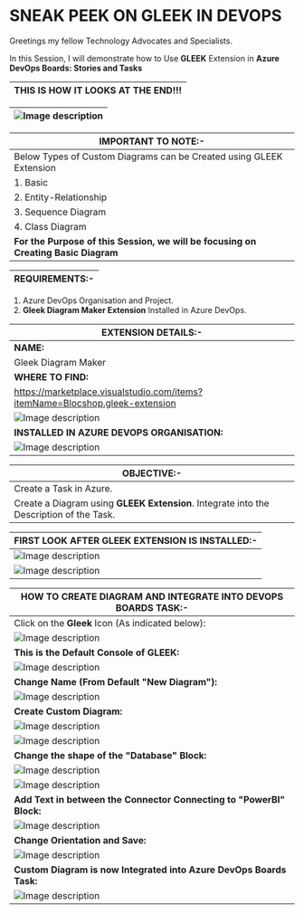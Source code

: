 # SNEAK PEEK ON GLEEK IN DEVOPS

Greetings my fellow Technology Advocates and Specialists.

In this Session, I will demonstrate how to Use __GLEEK__ Extension in __Azure DevOps Boards: Stories and Tasks__


| __THIS IS HOW IT LOOKS AT THE END!!!__ |
| --------- |

| ![Image description](https://dev-to-uploads.s3.amazonaws.com/uploads/articles/kt2b6u1n3kmtwmhfuosq.png) |
| --------- |


| __IMPORTANT TO NOTE:-__ |
| --------- |
| Below Types of Custom Diagrams can be Created using GLEEK Extension |
| 1. Basic |
| 2. Entity-Relationship |
| 3. Sequence Diagram |
| 4. Class Diagram |
| __For the Purpose of this Session, we will be focusing on Creating Basic Diagram__ |


| __REQUIREMENTS:-__ |
| --------- |

1. Azure DevOps Organisation and Project.
2. __Gleek Diagram Maker Extension__ Installed in Azure DevOps.


| __EXTENSION DETAILS:-__ |
| --------- |
| __NAME:__ |
| Gleek Diagram Maker |
| __WHERE TO FIND:__ |
| https://marketplace.visualstudio.com/items?itemName=Blocshop.gleek-extension |
| ![Image description](https://dev-to-uploads.s3.amazonaws.com/uploads/articles/cobt3cfwfmua6lb9nkgv.png) | 
| __INSTALLED IN AZURE DEVOPS ORGANISATION:__ |
| ![Image description](https://dev-to-uploads.s3.amazonaws.com/uploads/articles/7msvluty99ceew9fhowt.png) |


| __OBJECTIVE:-__ |
| --------- |
| Create a Task in Azure.|
| Create a Diagram using __GLEEK Extension__. Integrate into the Description of the Task. |

| __FIRST LOOK AFTER GLEEK EXTENSION IS INSTALLED:-__ |
| --------- |
| ![Image description](https://dev-to-uploads.s3.amazonaws.com/uploads/articles/5lwxkk8j7oc80x063imc.png) |
| ![Image description](https://dev-to-uploads.s3.amazonaws.com/uploads/articles/4d6jwjp2fs29zi7s3gir.png) |

| __HOW TO CREATE DIAGRAM AND INTEGRATE INTO DEVOPS BOARDS TASK:-__ |
| --------- |
| Click on the __Gleek__ Icon (As indicated below):  |
| ![Image description](https://dev-to-uploads.s3.amazonaws.com/uploads/articles/ztn7b5h6m30dufjhscqr.png) | 
| __This is the Default Console of GLEEK:__ |
| ![Image description](https://dev-to-uploads.s3.amazonaws.com/uploads/articles/fg5flrqfl4j8m2y0b1r7.png) |
| __Change Name (From Default "New Diagram"):__ |
| ![Image description](https://dev-to-uploads.s3.amazonaws.com/uploads/articles/hx8o6v1z62374lse0vpc.png) |
| __Create Custom Diagram:__ |
| ![Image description](https://dev-to-uploads.s3.amazonaws.com/uploads/articles/itndq7rpk5lnpbnoic37.png) |
| ![Image description](https://dev-to-uploads.s3.amazonaws.com/uploads/articles/nkkh6czlf0sovuhn0bv4.png) |
| __Change the shape of the "Database" Block:__ |
| ![Image description](https://dev-to-uploads.s3.amazonaws.com/uploads/articles/e6hija0bhlrhx333dmse.png) |
| ![Image description](https://dev-to-uploads.s3.amazonaws.com/uploads/articles/j3zo2geuzamyflq2f4li.png) |
| __Add Text in between the Connector Connecting to "PowerBI" Block:__ |
| ![Image description](https://dev-to-uploads.s3.amazonaws.com/uploads/articles/wxs4hqbhb0mb6lcfkjvo.png) |
| __Change Orientation and Save:__ |
| ![Image description](https://dev-to-uploads.s3.amazonaws.com/uploads/articles/jycdiwkc1lrjzymp6937.png) |
| __Custom Diagram is now Integrated into Azure DevOps Boards Task:__ |
| ![Image description](https://dev-to-uploads.s3.amazonaws.com/uploads/articles/kt2b6u1n3kmtwmhfuosq.png) |
